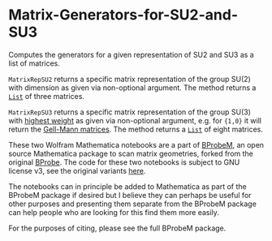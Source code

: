 # Matrix-Generators-for-SU2-and-SU3

Computes the generators for a given representation of SU2 and SU3 as a list of matrices.

`MatrixRepSU2` returns a specific matrix representation of the group SU(2) with dimension as given via non-optional argument. The method returns a [`List`] of three matrices.

`MatrixRepSU3` returns a specific matrix representation of the group SU(3) with [highest weight] as given via non-optional argument, e.g. for `{1,0}` it will return the [Gell-Mann matrices]. The method returns a [`List`] of eight matrices.

These two Wolfram Mathematica notebooks are a part of [BProbeM], an open source Mathematica package to scan matrix geometries, forked from the original [BProbe]. The code for these two notebooks is subject to GNU license v3, see the original variants [here]. 

The notebooks can in principle be added to Mathematica as part of the BProbeM package if desired but I believe they can perhaps be useful for other purposes and presenting them separate from the BProbeM package can help people who are looking for this find them more easily.

For the purposes of citing, please see the full BProbeM package.

[`List`]: https://reference.wolfram.com/language/ref/List.html
[highest weight]: https://en.wikipedia.org/wiki/Weight_%28representation_theory%29
[Gell-Mann matrices]: https://en.wikipedia.org/wiki/Gell-Mann_matrices
[BProbe]: https://github.com/lschneiderbauer/BProbe
[BProbeM]: https://github.com/TSGut/BProbeM/
[here]: https://github.com/lschneiderbauer/BProbe
